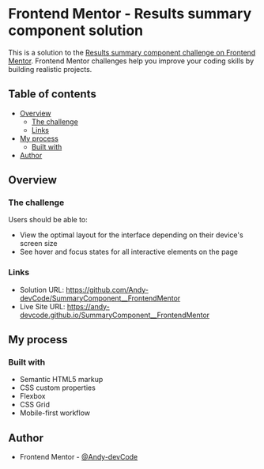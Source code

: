 # Frontend Mentor - Results summary component solution

This is a solution to the [Results summary component challenge on Frontend Mentor](https://www.frontendmentor.io/challenges/results-summary-component-CE_K6s0maV). Frontend Mentor challenges help you improve your coding skills by building realistic projects. 

## Table of contents

- [Overview](#overview)
  - [The challenge](#the-challenge)
  - [Links](#links)
- [My process](#my-process)
  - [Built with](#built-with)
- [Author](#author)

## Overview

### The challenge

Users should be able to:

- View the optimal layout for the interface depending on their device's screen size
- See hover and focus states for all interactive elements on the page

### Links

- Solution URL: https://github.com/Andy-devCode/SummaryComponent__FrontendMentor
- Live Site URL: https://andy-devcode.github.io/SummaryComponent__FrontendMentor

## My process

### Built with

- Semantic HTML5 markup
- CSS custom properties
- Flexbox
- CSS Grid
- Mobile-first workflow
## Author

- Frontend Mentor - [@Andy-devCode](https://www.frontendmentor.io/profile/Andy-devCode)
